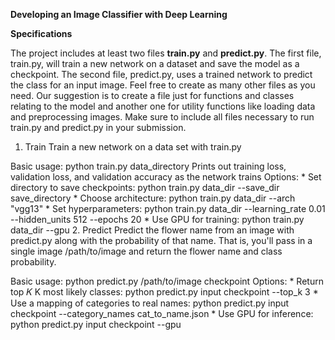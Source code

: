 **Developing an Image Classifier with Deep Learning**

**Specifications**

The project includes at least two files **train.py** and **predict.py**. The first file, train.py, will train a new network on a dataset and save the model as a checkpoint. The second file, predict.py, uses a trained network to predict the class for an input image. Feel free to create as many other files as you need. Our suggestion is to create a file just for functions and classes relating to the model and another one for utility functions like loading data and preprocessing images. Make sure to include all files necessary to run train.py and predict.py in your submission.

1. Train
Train a new network on a data set with train.py

Basic usage: python train.py data_directory
Prints out training loss, validation loss, and validation accuracy as the network trains
Options: * Set directory to save checkpoints: python train.py data_dir --save_dir save_directory * Choose architecture: python train.py data_dir --arch "vgg13" * Set hyperparameters: python train.py data_dir --learning_rate 0.01 --hidden_units 512 --epochs 20 * Use GPU for training: python train.py data_dir --gpu
2. Predict
Predict the flower name from an image with predict.py along with the probability of that name. That is, you'll pass in a single image /path/to/image and return the flower name and class probability.

Basic usage: python predict.py /path/to/image checkpoint
Options: * Return top 
𝐾
K most likely classes: python predict.py input checkpoint --top_k 3 * Use a mapping of categories to real names: python predict.py input checkpoint --category_names cat_to_name.json * 
Use GPU for inference: python predict.py input checkpoint --gpu
